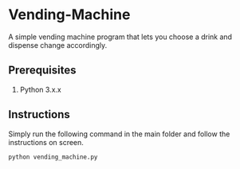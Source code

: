 # Vending-Machine
A simple vending machine program that lets you choose a drink and dispense change accordingly.

## Prerequisites
1. Python 3.x.x

## Instructions
Simply run the following command in the main folder and follow the instructions on screen.
```bash
python vending_machine.py
